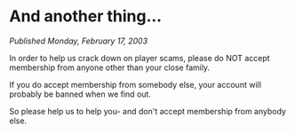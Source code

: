 # And another thing...
*Published Monday, February 17, 2003*

In order to help us crack down on player scams, please do NOT accept membership from anyone other than your close family.

If you do accept membership from somebody else, your account will probably be banned when we find out.

So please help us to help you- and don't accept membership from anybody else.
